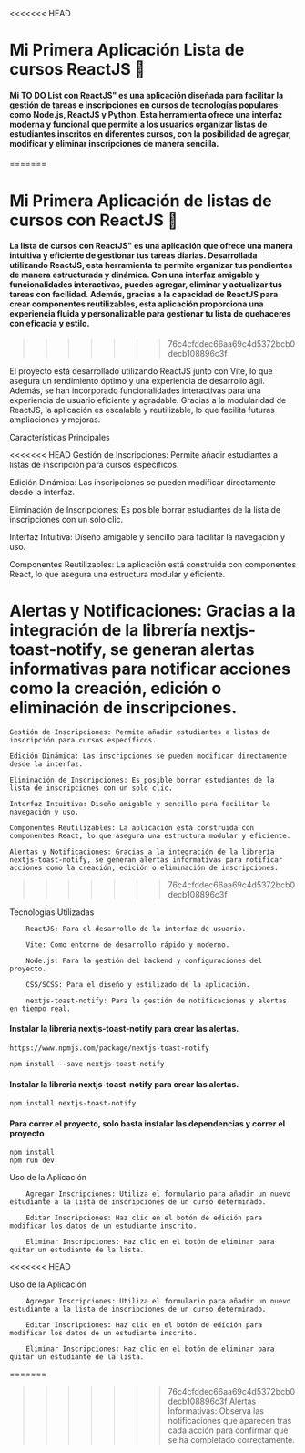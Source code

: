 <<<<<<< HEAD
# Mi Primera Aplicación Lista de cursos ReactJS 🚀

#### Mi TO DO List con ReactJS" es una aplicación diseñada para facilitar la gestión de tareas e inscripciones en cursos de tecnologías populares como Node.js, ReactJS y Python. Esta herramienta ofrece una interfaz moderna y funcional que permite a los usuarios organizar listas de estudiantes inscritos en diferentes cursos, con la posibilidad de agregar, modificar y eliminar inscripciones de manera sencilla.
=======
# Mi Primera Aplicación de listas de cursos con ReactJS 🚀

#### La lista de cursos con ReactJS" es una aplicación que ofrece una manera intuitiva y eficiente de gestionar tus tareas diarias. Desarrollada utilizando ReactJS, esta herramienta te permite organizar tus pendientes de manera estructurada y dinámica. Con una interfaz amigable y funcionalidades interactivas, puedes agregar, eliminar y actualizar tus tareas con facilidad. Además, gracias a la capacidad de ReactJS para crear componentes reutilizables, esta aplicación proporciona una experiencia fluida y personalizable para gestionar tu lista de quehaceres con eficacia y estilo.
>>>>>>> 76c4cfddec66aa69c4d5372bcb0decb108896c3f

El proyecto está desarrollado utilizando ReactJS junto con Vite, lo que asegura un rendimiento óptimo y una experiencia de desarrollo ágil. Además, se han incorporado funcionalidades interactivas para una experiencia de usuario eficiente y agradable. Gracias a la modularidad de ReactJS, la aplicación es escalable y reutilizable, lo que facilita futuras ampliaciones y mejoras.

Características Principales

<<<<<<< HEAD
Gestión de Inscripciones: Permite añadir estudiantes a listas de inscripción para cursos específicos.

Edición Dinámica: Las inscripciones se pueden modificar directamente desde la interfaz.

Eliminación de Inscripciones: Es posible borrar estudiantes de la lista de inscripciones con un solo clic.

Interfaz Intuitiva: Diseño amigable y sencillo para facilitar la navegación y uso.

Componentes Reutilizables: La aplicación está construida con componentes React, lo que asegura una estructura modular y eficiente.

Alertas y Notificaciones: Gracias a la integración de la librería nextjs-toast-notify, se generan alertas informativas para notificar acciones como la creación, edición o eliminación de inscripciones.
=======
    Gestión de Inscripciones: Permite añadir estudiantes a listas de inscripción para cursos específicos.
    
    Edición Dinámica: Las inscripciones se pueden modificar directamente desde la interfaz.
    
    Eliminación de Inscripciones: Es posible borrar estudiantes de la lista de inscripciones con un solo clic.
    
    Interfaz Intuitiva: Diseño amigable y sencillo para facilitar la navegación y uso.
    
    Componentes Reutilizables: La aplicación está construida con componentes React, lo que asegura una estructura modular y eficiente.
    
    Alertas y Notificaciones: Gracias a la integración de la librería nextjs-toast-notify, se generan alertas informativas para notificar acciones como la creación, edición o eliminación de inscripciones.
>>>>>>> 76c4cfddec66aa69c4d5372bcb0decb108896c3f

Tecnologías Utilizadas

        ReactJS: Para el desarrollo de la interfaz de usuario.

        Vite: Como entorno de desarrollo rápido y moderno.

        Node.js: Para la gestión del backend y configuraciones del proyecto.

        CSS/SCSS: Para el diseño y estilizado de la aplicación.

        nextjs-toast-notify: Para la gestión de notificaciones y alertas en tiempo real.

#### Instalar la libreria nextjs-toast-notify para crear las alertas.
    https://www.npmjs.com/package/nextjs-toast-notify

    npm install --save nextjs-toast-notify

#### Instalar la libreria nextjs-toast-notify para crear las alertas.

    npm install nextjs-toast-notify

#### Para correr el proyecto, solo basta instalar las dependencias y correr el proyecto

    npm install
    npm run dev

Uso de la Aplicación

        Agregar Inscripciones: Utiliza el formulario para añadir un nuevo estudiante a la lista de inscripciones de un curso determinado.

        Editar Inscripciones: Haz clic en el botón de edición para modificar los datos de un estudiante inscrito.

        Eliminar Inscripciones: Haz clic en el botón de eliminar para quitar un estudiante de la lista.

<<<<<<< HEAD

Uso de la Aplicación

        Agregar Inscripciones: Utiliza el formulario para añadir un nuevo estudiante a la lista de inscripciones de un curso determinado.

        Editar Inscripciones: Haz clic en el botón de edición para modificar los datos de un estudiante inscrito.

        Eliminar Inscripciones: Haz clic en el botón de eliminar para quitar un estudiante de la lista.

=======
>>>>>>> 76c4cfddec66aa69c4d5372bcb0decb108896c3f
        Alertas Informativas: Observa las notificaciones que aparecen tras cada acción para confirmar que se ha completado correctamente.
